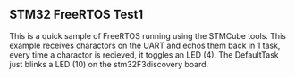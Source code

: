 ## STM32 FreeRTOS Test1

This is a quick sample of FreeRTOS running using the STMCube tools.
This example receives charactors on the UART and echos them back in 1 task, 
every time a charactor is recieved, it toggles an LED (4).
The DefaultTask just blinks a LED (10) on the stm32F3discovery board.